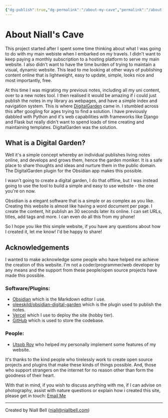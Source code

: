 ```yaml
---
{"dg-publish":true,"dg-permalink":"/about-my-cave","permalink":"/about-my-cave/","title":"What Is My Cave?","noteIcon":"default","created":"2024-04-16T13:44:53.094+01:00","updated":"2024-04-20T13:06:23.941+01:00"}
---
```


# About Niall's Cave

This project started after I spent some time thinking about what I was going to do with my main webiste when I embarked on my travels. I didn't want to keep paying a monthly subscription to a hosting platform to serve my main website. I also didn't want to have the time burden of trying to maintain a visual, dynamic website. This lead to me looking at other ways of publishing content online that is lightweight, easy to update, simple, looks nice and most importantly, free.

At this time I was migrating my previous notes, including all my uni content, over to a new notes tool. I then realised it would be amazing if i could just publish the notes in my library as webpages, and have a simple index and navigation system. This is where [DigitalGarden](https://dg-docs.ole.dev/) came in. I stumbled across this after googling for ages trying to find a solution. I have previously dabbled with Python and it's web capabilities with frameworks like Django and Flask but really didn't want to spend loads of time creating and maintaining templates. DigitalGarden was the solution.

## What is a Digital Garden?

Well it's a simple concept whereby an individual publishes living notes online, and develops and grows them, hence the garden moniker. It is a safe place to share thoughts and ideas and nurture them in the public domain. The DigitalGarden plugin for the Obsidian app makes this possible.

I wasn't going to create a digital garden, I do that offline, but I was instead going to use the tool to build a simple and easy to use website - the one you're on now.

Obsidian is a elegant software that is a simple or as complex as you like. Creating this website is almost like having a word document per page. I create the content, hit publish an 30 seconds later its online. I can set URLs, titles, add tags and more. I can even do all this from my phone!

So I hope you like this simple website, if you have any questions about how I created it, let me know! I'd be happy to share!


## Acknowledgements

I wanted to make acknowledge some people who have helped me achieve the creation of this website. I'm not a coder/programmer/web developer by any means and the support from these people/open source projects have made this possible.

### Software/Plugins:

- [Obsidian](https://obsidian.md/) which is the Markdown editor I use.
- [oleeskild/obsidian-digital-garden](https://github.com/oleeskild/obsidian-digital-garden) which is the plugin used to publish the notes.
- [Vercel](https://vercel.com/) which I use to deploy the site (hobby tier).
- [GitHub](https://github.com/) which is used to store the codebase.

### People:

- [Utsob Roy](https://hermitage.utsob.me/) who helped my personally implement some features of my website.

It's thanks to the kind people who tirelessly work to create open source projects and plugins that make these kinds of things possible. And, those who support strangers on the internet for no reason other than form the goodness of their heart. 

With that in mind, if you wish to discuss anything with me, if I can advise on photography, assist with nature questions or explain how i created this site, please get in touch: [Email Me](mailto:niallbell@hotmail.co.uk)








---
Created by Niall Bell (niall@niallbell.com)